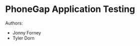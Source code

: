 # PhoneGap Application Testing

Authors: 
  <ul>
  	<li>Jonny Forney</li>
  	<li>Tyler Dorn</li>
  </ul>